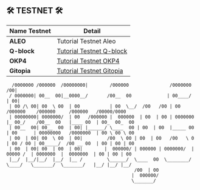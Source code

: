 
## 🛠 TESTNET 🛠
| Name Testnet             | Detail                                                                               | 
| ----------------- | --------------------------------------------------------------------------------------------|
|    **ALEO**       |Tutorial Testnet Aleo|(soon)
|    **Q-block**    |[Tutorial Testnet Q-block](https://github.com/AirDropTeam5/Q-Blockchain-Tesnet)              |
|     **OKP4**      |[Tutorial Testnet OKP4](https://github.com/AirDropTeam5/OKP4/blob/main/README.md)            |
|     **Gitopia**   |[Tutorial Testnet Gitopia](soon)

      /0000000 /000000  /00000000|        /000000               /0000000   /00|                                                 
     / 0000000| 00__  00|__0000__/       /00__  00             | 00____/  | 00|                                                
     | 00 /\ 00| 00  \ 00  | 00           | 00  \__/  /00   /00 | 00       /000000    /000000     /000000   /00000/0000         
     | 00000000| 0000000/  | 00   /000000 |  000000  | 00  | 00 | 0000000 |_ 00_/    /00__  00   |____ 00  | 00_  00_  00       
     | 00__  00| 00__  00  | 00| |______/ \____  00 | 00  | 00  |_____ 00 | 00      | 00000000   /0000000  | 00 \ 00 \ 00       
     | 00  | 00| 00  \ 00  | 00|         /00  \ 00 | 00  | 00   /00   \ 0 | 00 / 00 | 00_____/  /00 __ 00  | 00 | 00 | 00       
     | 00  | 00| 00  | 00  | 00|        |  000000/ | 000000 | 0000000/  |  00000 /  | 0000000  |  0000000  | 00 | 00 | 00       
     |__/  |__/|__/  |__/  |__ /         \______/  \____  00  \________/   \____/   \_______/  \_______/   |__/ |__/ |__/       
                                                   /00  | 00                                                                    
                                                  |  000000/                                                                    
                                                  \_______/   
